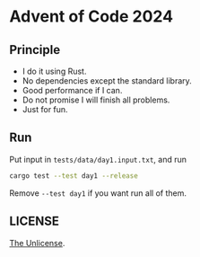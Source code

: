 # Advent of Code 2024

## Principle

- I do it using Rust.
- No dependencies except the standard library.
- Good performance if I can.
- Do not promise I will finish all problems.
- Just for fun.

## Run

Put input in `tests/data/day1.input.txt`, and run

```bash
cargo test --test day1 --release 
```

Remove `--test day1` if you want run all of them.

## LICENSE

[The Unlicense](https://spdx.org/licenses/Unlicense.html).
